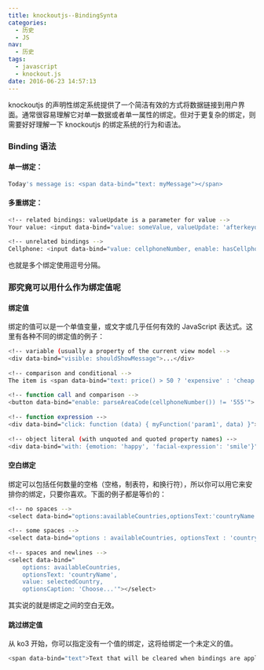 ```yaml
---
title: knockoutjs--BindingSynta
categories:
  - 历史
  - JS
nav:
  - 历史
tags:
  - javascript
  - knockout.js
date: 2016-06-23 14:57:13
---
```


knockoutjs 的声明性绑定系统提供了一个简洁有效的方式将数据链接到用户界面。通常很容易理解它对单一数据或者单一属性的绑定。但对于更复杂的绑定，则需要好好理解一下 knockoutjs 的绑定系统的行为和语法。

<!--more-->

### Binding 语法

#### 单一绑定：

```bash
Today's message is: <span data-bind="text: myMessage"></span>
```

#### 多重绑定：

```bash
<!-- related bindings: valueUpdate is a parameter for value -->
Your value: <input data-bind="value: someValue, valueUpdate: 'afterkeydown'" />
 
<!-- unrelated bindings -->
Cellphone: <input data-bind="value: cellphoneNumber, enable: hasCellphone" />
```

也就是多个绑定使用逗号分隔。

### 那究竟可以用什么作为绑定值呢

#### 绑定值

绑定的值可以是一个单值变量，或文字或几乎任何有效的 JavaScript 表达式。这里有各种不同的绑定值的例子：

```bash
<!-- variable (usually a property of the current view model -->
<div data-bind="visible: shouldShowMessage">...</div>
 
<!-- comparison and conditional -->
The item is <span data-bind="text: price() > 50 ? 'expensive' : 'cheap'"></span>.
 
<!-- function call and comparison -->
<button data-bind="enable: parseAreaCode(cellphoneNumber()) != '555'">...</button>
 
<!-- function expression -->
<div data-bind="click: function (data) { myFunction('param1', data) }">...</div>
 
<!-- object literal (with unquoted and quoted property names) -->
<div data-bind="with: {emotion: 'happy', 'facial-expression': 'smile'}">...</div>
```

#### 空白绑定

绑定可以包括任何数量的空格（空格，制表符，和换行符），所以你可以用它来安排你的绑定，只要你喜欢。下面的例子都是等价的：

```bash
<!-- no spaces -->
<select data-bind="options:availableCountries,optionsText:'countryName',value:selectedCountry,optionsCaption:'Choose...'"></select>
 
<!-- some spaces -->
<select data-bind="options : availableCountries, optionsText : 'countryName', value : selectedCountry, optionsCaption : 'Choose...'"></select>
 
<!-- spaces and newlines -->
<select data-bind="
    options: availableCountries,
    optionsText: 'countryName',
    value: selectedCountry,
    optionsCaption: 'Choose...'"></select>
```

其实说的就是绑定之间的空白无效。

#### 跳过绑定值

从 ko3 开始，你可以指定没有一个值的绑定，这将给绑定一个未定义的值。

```bash
<span data-bind="text">Text that will be cleared when bindings are applied.</span>
```
